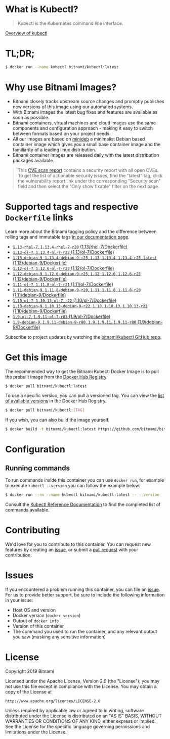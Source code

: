 
# What is Kubectl?

> Kubectl is the Kubernetes command line interface.

[Overview of kubectl](https://kubernetes.io/docs/reference/kubectl/overview/)

# TL;DR;

```bash
$ docker run --name kubectl bitnami/kubectl:latest
```

# Why use Bitnami Images?

* Bitnami closely tracks upstream source changes and promptly publishes new versions of this image using our automated systems.
* With Bitnami images the latest bug fixes and features are available as soon as possible.
* Bitnami containers, virtual machines and cloud images use the same components and configuration approach - making it easy to switch between formats based on your project needs.
* All our images are based on [minideb](https://github.com/bitnami/minideb) a minimalist Debian based container image which gives you a small base container image and the familiarity of a leading linux distribution.
* Bitnami container images are released daily with the latest distribution packages available.


> This [CVE scan report](https://quay.io/repository/bitnami/kubectl?tab=tags) contains a security report with all open CVEs. To get the list of actionable security issues, find the "latest" tag, click the vulnerability report link under the corresponding "Security scan" field and then select the "Only show fixable" filter on the next page.

# Supported tags and respective `Dockerfile` links

Learn more about the Bitnami tagging policy and the difference between rolling tags and immutable tags [in our documentation page](https://docs.bitnami.com/containers/how-to/understand-rolling-tags-containers/).


* [`1.13-rhel-7`, `1.13.4-rhel-7-r20` (1.13/rhel-7/Dockerfile)](https://github.com/bitnami/bitnami-docker-kubectl/blob/1.13.4-rhel-7-r20/1.13/rhel-7/Dockerfile)
* [`1.13-ol-7`, `1.13.4-ol-7-r22` (1.13/ol-7/Dockerfile)](https://github.com/bitnami/bitnami-docker-kubectl/blob/1.13.4-ol-7-r22/1.13/ol-7/Dockerfile)
* [`1.13-debian-9`, `1.13.4-debian-9-r25`, `1.13`, `1.13.4`, `1.13.4-r25`, `latest` (1.13/debian-9/Dockerfile)](https://github.com/bitnami/bitnami-docker-kubectl/blob/1.13.4-debian-9-r25/1.13/debian-9/Dockerfile)
* [`1.12-ol-7`, `1.12.6-ol-7-r23` (1.12/ol-7/Dockerfile)](https://github.com/bitnami/bitnami-docker-kubectl/blob/1.12.6-ol-7-r23/1.12/ol-7/Dockerfile)
* [`1.12-debian-9`, `1.12.6-debian-9-r25`, `1.12`, `1.12.6`, `1.12.6-r25` (1.12/debian-9/Dockerfile)](https://github.com/bitnami/bitnami-docker-kubectl/blob/1.12.6-debian-9-r25/1.12/debian-9/Dockerfile)
* [`1.11-ol-7`, `1.11.8-ol-7-r21` (1.11/ol-7/Dockerfile)](https://github.com/bitnami/bitnami-docker-kubectl/blob/1.11.8-ol-7-r21/1.11/ol-7/Dockerfile)
* [`1.11-debian-9`, `1.11.8-debian-9-r20`, `1.11`, `1.11.8`, `1.11.8-r20` (1.11/debian-9/Dockerfile)](https://github.com/bitnami/bitnami-docker-kubectl/blob/1.11.8-debian-9-r20/1.11/debian-9/Dockerfile)
* [`1.10-ol-7`, `1.10.13-ol-7-r22` (1.10/ol-7/Dockerfile)](https://github.com/bitnami/bitnami-docker-kubectl/blob/1.10.13-ol-7-r22/1.10/ol-7/Dockerfile)
* [`1.10-debian-9`, `1.10.13-debian-9-r22`, `1.10`, `1.10.13`, `1.10.13-r22` (1.10/debian-9/Dockerfile)](https://github.com/bitnami/bitnami-docker-kubectl/blob/1.10.13-debian-9-r22/1.10/debian-9/Dockerfile)
* [`1.9-ol-7`, `1.9.11-ol-7-r83` (1.9/ol-7/Dockerfile)](https://github.com/bitnami/bitnami-docker-kubectl/blob/1.9.11-ol-7-r83/1.9/ol-7/Dockerfile)
* [`1.9-debian-9`, `1.9.11-debian-9-r80`, `1.9`, `1.9.11`, `1.9.11-r80` (1.9/debian-9/Dockerfile)](https://github.com/bitnami/bitnami-docker-kubectl/blob/1.9.11-debian-9-r80/1.9/debian-9/Dockerfile)

Subscribe to project updates by watching the [bitnami/kubectl GitHub repo](https://github.com/bitnami/bitnami-docker-kubectl).

# Get this image

The recommended way to get the Bitnami Kubectl Docker Image is to pull the prebuilt image from the [Docker Hub Registry](https://hub.docker.com/r/bitnami/kubectl).

```bash
$ docker pull bitnami/kubectl:latest
```

To use a specific version, you can pull a versioned tag. You can view the [list of available versions](https://hub.docker.com/r/bitnami/kubectl/tags/) in the Docker Hub Registry.

```bash
$ docker pull bitnami/kubectl:[TAG]
```

If you wish, you can also build the image yourself.

```bash
$ docker build -t bitnami/kubectl:latest https://github.com/bitnami/bitnami-docker-kubectl.git
```

# Configuration

## Running commands

To run commands inside this container you can use `docker run`, for example to execute `kubectl --version` you can follow the example below:

```bash
$ docker run --rm --name kubectl bitnami/kubectl:latest -- --version
```

Consult the [Kubectl Reference Documentation](https://kubernetes.io/docs/reference/generated/kubectl/kubectl-commands) to find the completed list of commands available.

# Contributing

We'd love for you to contribute to this container. You can request new features by creating an [issue](https://github.com/bitnami/bitnami-docker-kubectl/issues), or submit a [pull request](https://github.com/bitnami/bitnami-docker-kubectl/pulls) with your contribution.

# Issues

If you encountered a problem running this container, you can file an [issue](https://github.com/bitnami/bitnami-docker-kubectl/issues). For us to provide better support, be sure to include the following information in your issue:

- Host OS and version
- Docker version (`docker version`)
- Output of `docker info`
- Version of this container
- The command you used to run the container, and any relevant output you saw (masking any sensitive information)

# License

Copyright 2019 Bitnami

Licensed under the Apache License, Version 2.0 (the "License");
you may not use this file except in compliance with the License.
You may obtain a copy of the License at

    http://www.apache.org/licenses/LICENSE-2.0

Unless required by applicable law or agreed to in writing, software
distributed under the License is distributed on an "AS IS" BASIS,
WITHOUT WARRANTIES OR CONDITIONS OF ANY KIND, either express or implied.
See the License for the specific language governing permissions and
limitations under the License.
